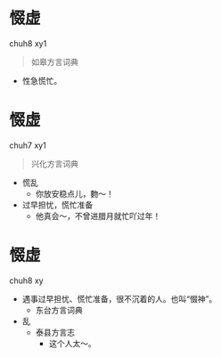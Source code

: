 # 惙虚
chuh8 xy1
> 如皋方言词典
- 性急慌忙。

# 惙虚
chuh7 xy1
> 兴化方言词典
- 慌乱
  - 你放安稳点儿，覅～！
- 过早担忧，慌忙准备
  - 他真会～，不曾进腊月就忙吖过年！





# 惙虚
chuh8 xy
+ 遇事过早担忧、慌忙准备，很不沉着的人。也叫“惙神”。
  * 东台方言词典
+ 乱
  * 泰县方言志
    - 这个人太～。

